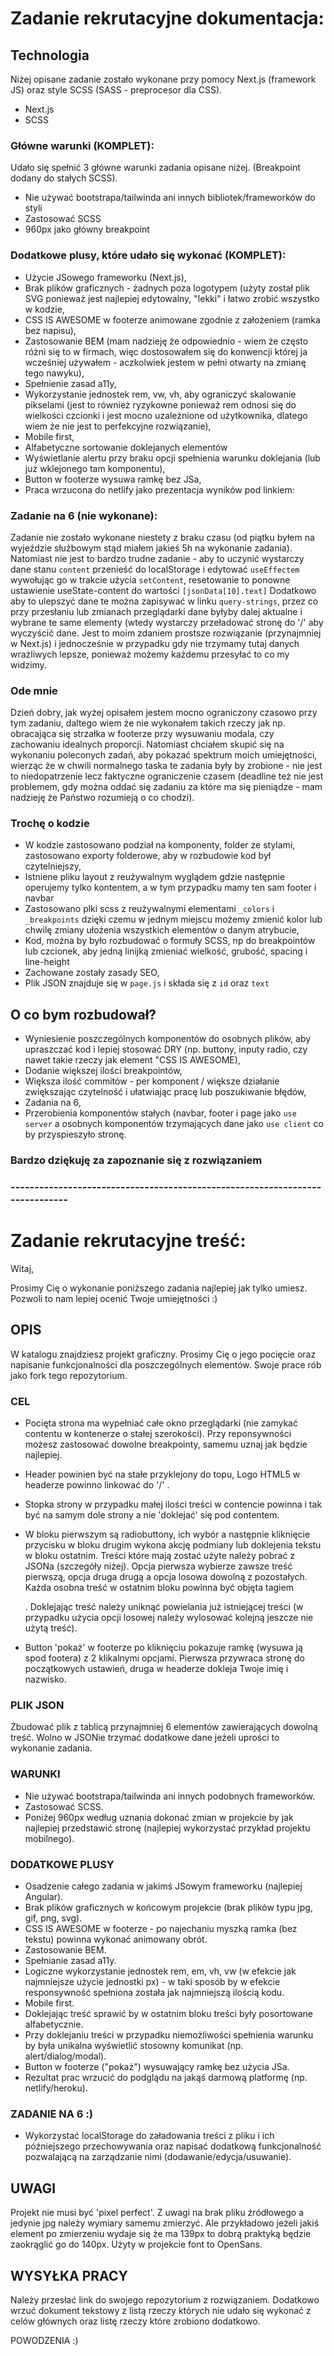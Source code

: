 # Zadanie rekrutacyjne dokumentacja:

## Technologia

Niżej opisane zadanie zostało wykonane przy pomocy Next.js (framework JS) oraz style SCSS (SASS - preprocesor dla CSS).
- Next.js
- SCSS

### Główne warunki (KOMPLET):

Udało się spełnić 3 główne warunki zadania opisane niżej. (Breakpoint dodany do stałych SCSS).
- Nie używać bootstrapa/tailwinda ani innych bibliotek/frameworków do styli
- Zastosować SCSS
- 960px jako główny breakpoint

### Dodatkowe plusy, które udało się wykonać (KOMPLET):
- Użycie JSowego frameworku (Next.js),
- Brak plików graficznych - żadnych poza logotypem (użyty został plik SVG ponieważ jest najlepiej edytowalny, "lekki" i łatwo zrobić wszystko w kodzie,
- CSS IS AWESOME w footerze animowane zgodnie z założeniem (ramka bez napisu),
- Zastosowanie BEM (mam nadzieję że odpowiednio - wiem że często różni się to w firmach, więc dostosowałem się do konwencji której ja wcześniej używałem - aczkolwiek jestem w pełni otwarty na zmianę tego nawyku),
- Spełnienie zasad a11y,
- Wykorzystanie jednostek rem, vw, vh, aby ograniczyć skalowanie pikselami (jest to również ryzykowne ponieważ rem odnosi się do wielkości czcionki i jest mocno uzależnione od użytkownika, dlatego wiem że nie jest to perfekcyjne rozwiązanie),
- Mobile first,
- Alfabetyczne sortowanie doklejanych elementów
- Wyświetlanie alertu przy braku opcji spełnienia warunku doklejania (lub już wklejonego tam komponentu),
- Button w footerze wysuwa ramkę bez JSa,
- Praca wrzucona do netlify jako prezentacja wyników pod linkiem:

### Zadanie na 6 (nie wykonane):
Zadanie nie zostało wykonane niestety z braku czasu (od piątku byłem na wyjeździe służbowym stąd miałem jakieś 5h na wykonanie zadania).
Natomiast nie jest to bardzo trudne zadanie - aby to uczynić wystarczy dane stanu `content` przenieść do localStorage i edytować `useEffectem` wywołując go w trakcie użycia `setContent`, resetowanie to ponowne ustawienie useState-content do wartości `[jsonData[10].text]`
Dodatkowo aby to ulepszyć dane te można zapisywać w linku `query-strings`, przez co przy przesłaniu lub zmianach przeglądarki dane byłyby dalej aktualne i wybrane te same elementy (wtedy wystarczy przeładować stronę do '/' aby wyczyścić dane. Jest to moim zdaniem prostsze rozwiązanie (przynajmniej w Next.js) i jednocześnie w przypadku gdy nie trzymamy tutaj danych wrażliwych lepsze, ponieważ możemy każdemu przesyłać to co my widzimy.

### Ode mnie
Dzień dobry, jak wyżej opisałem jestem mocno ograniczony czasowo przy tym zadaniu, daltego wiem że nie wykonałem takich rzeczy jak np. obracająca się strzałka w footerze przy wysuwaniu modala, czy zachowaniu idealnych proporcji. Natomiast chciałem skupić się na wykonaniu poleconych zadań, aby pokazać spektrum moich umiejętności, wierząc że w chwili normalnego taska te zadania były by zrobione - nie jest to niedopatrzenie lecz faktyczne ograniczenie czasem (deadline też nie jest problemem, gdy można oddać się zadaniu za które ma się pieniądze - mam nadzieję że Państwo rozumieją o co chodzi). 

### Trochę o kodzie

- W kodzie zastosowano podział na komponenty, folder ze stylami, zastosowano exporty folderowe, aby w rozbudowie kod był czytelniejszy,
- Istniene pliku layout z reużywalnym wyglądem gdzie następnie operujemy tylko kontentem, a w tym przypadku mamy ten sam footer i navbar
- Zastosowano plki scss z reużywalnymi elementami `_colors` i `_breakpoints` dzięki czemu w jednym miejscu możemy zmienić kolor lub chwilę zmiany ułożenia wszystkich elementów o danym atrybucie,
- Kod, można by było rozbudować o formuły SCSS, np do breakpointów lub czcionek, aby jedną linijką zmieniać wielkość, grubość, spacing i line-height
- Zachowane zostały zasady SEO,
- Plik JSON znajduje się w `page.js` i składa się z `id` oraz `text`


 ## O co bym rozbudował?

 - Wyniesienie poszczególnych komponentów do osobnych plików, aby upraszczać kod i lepiej stosować DRY (np. buttony, inputy radio, czy nawet takie rzeczy jak element "CSS IS AWESOME),
 - Dodanie większej ilości breakpointów,
 - Większa ilość commitów - per komponent / większe działanie zwiększając czytelność i ułatwiając pracę lub poszukiwanie błędów,
 - Zadania na 6,
 - Przerobienia komponentów stałych (navbar, footer i page jako `use server` a osobnych komponentów trzymających dane jako `use client` co by przyspieszyło stronę.


### Bardzo dziękuję za zapoznanie się z rozwiązaniem


  
### -----------------------------------------------------------------------------

# Zadanie rekrutacyjne treść:
Witaj,

Prosimy Cię o wykonanie poniższego zadania najlepiej jak tylko umiesz. Pozwoli to nam lepiej ocenić Twoje umiejętności :)

## OPIS
W katalogu znajdziesz projekt graficzny. Prosimy Cię o jego pocięcie oraz napisanie funkcjonalności dla poszczególnych elementów. Swoje prace rób jako fork tego repozytorium.


### CEL

- Pocięta strona ma wypełniać całe okno przeglądarki (nie zamykać contentu w kontenerze o stałej szerokości). Przy reponsywności możesz zastosować dowolne breakpointy, samemu uznaj jak będzie najlepiej.

- Header powinien być na stałe przyklejony do topu, Logo HTML5 w headerze powinno linkować do '/' .  

- Stopka strony w przypadku małej ilości treści w contencie powinna i tak być na samym dole strony a nie 'doklejać' się pod contentem.

- W bloku pierwszym są radiobuttony, ich wybór a następnie kliknięcie przycisku w bloku drugim wykona akcję podmiany lub doklejenia tekstu w bloku ostatnim. Treści które mają zostać użyte należy pobrać z JSONa (szczegóły niżej). Opcja pierwsza wybierze zawsze treść pierwszą, opcja druga drugą a opcja losowa dowolną z pozostałych. Każda osobna treść w ostatnim bloku powinna być objęta tagiem <article>. Doklejając treść należy uniknąć powielania już istniejącej treści (w przypadku użycia opcji losowej należy wylosować kolejną jeszcze nie użytą treść). 

- Button 'pokaż' w footerze po kliknięciu pokazuje ramkę (wysuwa ją spod footera) z 2 klikalnymi opcjami. Pierwsza przywraca stronę do początkowych ustawień, druga w headerze dokleja Twoje imię i nazwisko.


### PLIK JSON
Zbudować plik z tablicą przynajmniej 6 elementów zawierających dowolną treść. Wolno w JSONie trzymać dodatkowe dane jeżeli uprości to wykonanie zadania.


### WARUNKI
- Nie używać bootstrapa/tailwinda ani innych podobnych frameworków.
- Zastosować SCSS.
- Poniżej 960px według uznania dokonać zmian w projekcie by jak najlepiej przedstawić stronę (najlepiej wykorzystać przykład projektu mobilnego).


### DODATKOWE PLUSY
- Osadzenie całego zadania w jakimś JSowym frameworku (najlepiej Angular).
- Brak plików graficznych w końcowym projekcie (brak plików typu jpg, gif, png, svg).
- CSS IS AWESOME w footerze - po najechaniu myszką ramka (bez tekstu) powinna wykonać animowany obrót.
- Zastosowanie BEM.
- Spełnianie zasad a11y.
- Logiczne wykorzystanie jednostek rem, em, vh, vw (w efekcie jak najmniejsze użycie jednostki px) - w taki sposób by w efekcie responsywność spełniona została jak najmniejszą ilością kodu.
- Mobile first.
- Doklejając treść sprawić by w ostatnim bloku treści były posortowane alfabetycznie.
- Przy doklejaniu treści w przypadku niemożliwości spełnienia warunku by była unikalna wyświetlić stosowny komunikat (np. alert/dialog/modal).
- Button w footerze ("pokaż") wysuwający ramkę bez użycia JSa.
- Rezultat prac wrzucić do podglądu na jakąś darmową platformę (np. netlify/heroku).


### ZADANIE NA 6 :)
- Wykorzystać localStorage do załadowania treści z pliku i ich późniejszego przechowywania oraz napisać dodatkową funkcjonalność pozwalającą na zarządzanie nimi (dodawanie/edycja/usuwanie).


## UWAGI
Projekt nie musi być 'pixel perfect'. Z uwagi na brak pliku źródłowego a jedynie jpg należy wymiary samemu zmierzyć. Ale przykładowo jeżeli jakiś element po zmierzeniu wydaje się że ma 139px to dobrą praktyką będzie zaokrąglić go do 140px. Użyty w projekcie font to OpenSans.


## WYSYŁKA PRACY
Należy przesłać link do swojego repozytorium z rozwiązaniem. Dodatkowo wrzuć dokument tekstowy z listą rzeczy których nie udało się wykonać z celów głównych oraz listę rzeczy które zrobiono dodatkowo.

POWODZENIA :)
